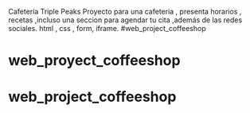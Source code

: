 Cafetería Triple Peaks Proyecto para una cafeteria , presenta horarios , recetas ,incluso una seccion para agendar tu cita ,además de las redes sociales. html , css , form, iframe. #web_project_coffeeshop
# web_proyect_coffeeshop
# web_project_coffeeshop
